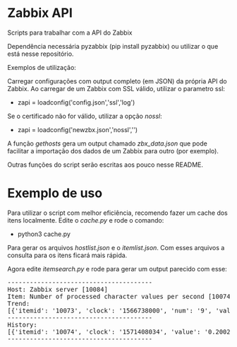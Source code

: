 # Zabbix API

Scripts para trabalhar com a API do Zabbix

Dependência necessária pyzabbix (pip install pyzabbix) ou utilizar o que está nesse repositório.

Exemplos de utilização:

Carregar configurações com output completo (em JSON) da própria API do Zabbix. Ao carregar de um Zabbix com SSL válido, utilizar o parametro ssl:

* zapi = loadconfig('config.json','ssl','log')

Se o certificado não for válido, utilizar a opção *nossl*:

* zapi = loadconfig('newzbx.json','nossl','')

A função *gethosts* gera um output chamado *zbx_data.json* que pode facilitar a importação dos dados de um Zabbix para outro (por exemplo).


Outras funções do script serão escritas aos pouco nesse README.


# Exemplo de uso

Para utilizar o script com melhor eficiência, recomendo fazer um cache dos itens localmente. Edite o *cache.py* e rode o comando:

* python3 cache.py

Para gerar os arquivos *hostlist.json* e o *itemlist.json*. Com esses arquivos a consulta para os itens ficará mais rápida.

Agora edite *itemsearch.py* e rode para gerar um output parecido com esse:

<pre>
---------------------------------------
Host: Zabbix server [10084]
Item: Number of processed character values per second [10074]
Trend:
[{'itemid': '10073', 'clock': '1566738000', 'num': '9', 'value_min': '0.4166', 'value_avg': '0.5203', 'value_max': '0.5332'}, {'itemid': '10073', 'clock': '1566741600', 'num': '60', 'value_min': '0.5332', 'value_avg': '0.6261', 'value_max': '0.7664'}]
---------------------------------------
History:
[{'itemid': '10074', 'clock': '1571408034', 'value': '0.2002', 'ns': '22904035'}, {'itemid': '10074', 'clock': '1571407974', 'value': '0.1520', 'ns': '95411802'}]
---------------------------------------
</pre>

